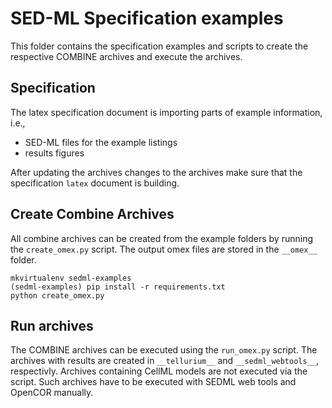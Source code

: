 # SED-ML Specification examples
This folder contains the specification examples and scripts to create the respective COMBINE archives
and execute the archives.

## Specification
The latex specification document is importing parts of example information, i.e.,
- SED-ML files for the example listings
- results figures

After updating the archives changes to the archives make sure that the specification `latex` document is building.

## Create Combine Archives
All combine archives can be created from the example folders
by running the `create_omex.py` script. The output omex files are stored in
the `__omex__` folder.

```
mkvirtualenv sedml-examples
(sedml-examples) pip install -r requirements.txt
python create_omex.py
```

## Run archives
The COMBINE archives can be executed using the `run_omex.py` script.
The archives with results are created in `__tellurium__` and `__sedml_webtools__`, respectivly.
Archives containing CellML models are not executed via the script. Such archives have to 
be executed with SEDML web tools and OpenCOR manually.


